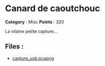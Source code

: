 # Canard de caoutchouc

**Category** : Misc
**Points** : 320

La vilaine petite capture...

## Files : 
 - [capture_usb.pcapng](./capture_usb.pcapng)


